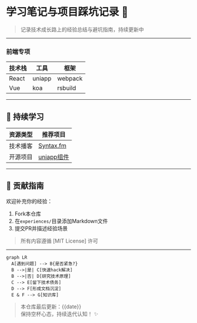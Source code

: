 # 学习笔记与项目踩坑记录 🚀  
> 记录技术成长路上的经验总结与避坑指南，持续更新中  

---

### 前端专项  
| 技术栈       | 工具                  | 框架                |
|--------------|-----------------------|----------------------|
| React        | uniapp                 | webpack |
| Vue         | koa                     | rsbuild        |

---



## 🌱 持续学习  
| 资源类型       | 推荐项目                          |
|----------------|-----------------------------------|
| 技术播客       | [Syntax.fm](https://syntax.fm)    |
| 开源项目       | [uniapp组件](https://github.com/vitejs/vite) |

---

## 🤝 贡献指南  
欢迎补充你的经验：  
1. Fork本仓库  
2. 在`experiences/`目录添加Markdown文件  
3. 提交PR并描述经验场景  

> 所有内容遵循 [MIT License] 许可

---

```mermaid
graph LR
  A[遇到问题] --> B{是否紧急?}
  B -->|是| C[快速hack解决]
  B -->|否| D[研究技术原理]
  C --> E[留下技术债务]
  D --> F[形成文档沉淀]
  E & F --> G[知识库]
```

> 本仓库最后更新：{{date}}  
> 保持空杯心态，持续迭代认知！ ✨
